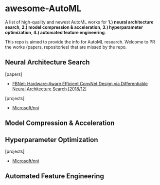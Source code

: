# awesome-AutoML
A list of high-quality and newest AutoML works for **1.) neural architecture search**, **2.) model compression & acceleration**, **3.) hyperparameter optimization**, **4.) automated feature engineering**.  

This repo is aimed to provide the info for AutoML research. Welcome to PR the works (papers, repositories) that are missed by the repo.

## Neural Architecture Search
[papers]
- [FBNet: Hardware-Aware Efficient ConvNet Design via Differentiable Neural Architecture Search [2018/12]](https://arxiv.org/pdf/1812.03443.pdf)

[projects]
- [Microsoft/nni](https://github.com/Microsoft/nni)

## Model Compression & Acceleration

## Hyperparameter Optimization

[projects]
- [Microsoft/nni](https://github.com/Microsoft/nni)

## Automated Feature Engineering

